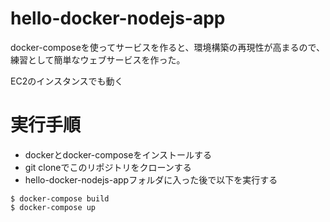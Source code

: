 hello-docker-nodejs-app
====

docker-composeを使ってサービスを作ると、環境構築の再現性が高まるので、練習として簡単なウェブサービスを作った。

EC2のインスタンスでも動く

# 実行手順

* dockerとdocker-composeをインストールする
* git cloneでこのリポジトリをクローンする
* hello-docker-nodejs-appフォルダに入った後で以下を実行する

```
$ docker-compose build
$ docker-compose up
```

